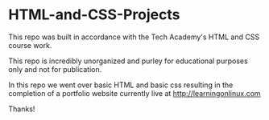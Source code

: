 # HTML-and-CSS-Projects
This repo was built in accordance with the Tech Academy's HTML and CSS course work.

This repo is incredibly unorganized and purley for educational purposes only and not for publication.

In this repo we went over basic HTML and basic css resulting in the completion of a portfolio website currently live at http://learningonlinux.com

Thanks!
